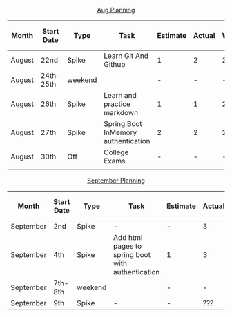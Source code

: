 <p align="center"><ins>Aug Planning</ins></p>

| Month  | Start Date | Type    | Task                                | Estimate | Actual | Last Working Date | Notes/Link                                                            |
|--------|------------|---------|-------------------------------------|----------|--------|-------------------|-----------------------------------------------------------------------|
| August | 22nd       | Spike   | Learn Git And Github                | 1        | 2      | 23rd              |                                                                       |
| August | 24th-25th  | weekend |                                     | -        | -      | -                 | -                                                                     |
| August | 26th       | Spike   | Learn and practice markdown         | 1        | 1      | 26th              | [issue-1](https://github.com/collaboncode/learning-platform/issues/1) |
| August | 27th       | Spike   | Spring Boot InMemory authentication | 2        | 2      | 29th              | [issue-3](https://github.com/collaboncode/learning-platform/issues/3) |
| August | 30th       | Off     | College Exams                       | -        | -      | -                 |                                                                       |
|        |            |         |                                     |          |        |                   |                                                                       |

<p align="center"><ins>September Planning</ins></p>

| Month     | Start Date | Type    | Task                                              | Estimate | Actual | Last Working Date | Notes/Link                                                            |
|-----------|------------|---------|---------------------------------------------------|----------|--------|-------------------|-----------------------------------------------------------------------|
| September | 2nd        | Spike   | -                                                 | -        | 3      | 4th               | [issue-3](https://github.com/collaboncode/learning-platform/issues/3) |
| September | 4th        | Spike   | Add html pages to spring boot with authentication | 1        | 3      | 6th               | [issue-5](https://github.com/collaboncode/learning-platform/issues/5) |
| September | 7th-8th    | weekend |                                                   | -        | -      | -                 | -                                                                     |
| September | 9th        | Spike   | -                                                 | -        | ???    |                   | [issue-5](https://github.com/collaboncode/learning-platform/issues/5) |
